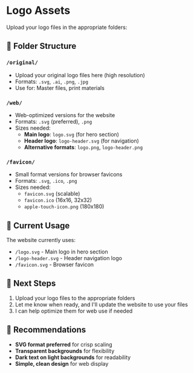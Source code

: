 # Logo Assets

Upload your logo files in the appropriate folders:

## 📁 Folder Structure

### `/original/`
- Upload your original logo files here (high resolution)
- Formats: `.svg`, `.ai`, `.png`, `.jpg`
- Use for: Master files, print materials

### `/web/`
- Web-optimized versions for the website
- Formats: `.svg` (preferred), `.png` 
- Sizes needed:
  - **Main logo**: `logo.svg` (for hero section)
  - **Header logo**: `logo-header.svg` (for navigation)
  - **Alternative formats**: `logo.png`, `logo-header.png`

### `/favicon/`
- Small format versions for browser favicons
- Formats: `.svg`, `.ico`, `.png`
- Sizes needed:
  - `favicon.svg` (scalable)
  - `favicon.ico` (16x16, 32x32)
  - `apple-touch-icon.png` (180x180)

## 🎯 Current Usage

The website currently uses:
- `/logo.svg` - Main logo in hero section
- `/logo-header.svg` - Header navigation logo  
- `/favicon.svg` - Browser favicon

## 📝 Next Steps

1. Upload your logo files to the appropriate folders
2. Let me know when ready, and I'll update the website to use your files
3. I can help optimize them for web use if needed

## 🎨 Recommendations

- **SVG format preferred** for crisp scaling
- **Transparent backgrounds** for flexibility
- **Dark text on light backgrounds** for readability
- **Simple, clean design** for web display
